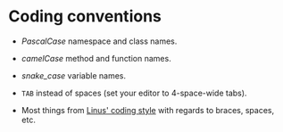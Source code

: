 # Coding conventions

- *PascalCase* namespace and class names.
- *camelCase* method and function names.
- *snake_case* variable names.

- `TAB` instead of spaces (set your editor to 4-space-wide tabs).
- Most things from [Linus' coding style](https://www.kernel.org/doc/html/v4.10/process/coding-style.html) with regards to braces, spaces, etc.

